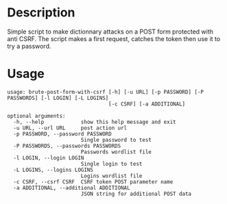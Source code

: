 # Description

Simple script to make dictionnary attacks on a POST form protected with anti CSRF. The script makes a first request, catches the token then use it to try a password.

# Usage

```
usage: brute-post-form-with-csrf [-h] [-u URL] [-p PASSWORD] [-P PASSWORDS] [-l LOGIN] [-L LOGINS]
                                 [-c CSRF] [-a ADDITIONAL]

optional arguments:
  -h, --help            show this help message and exit
  -u URL, --url URL     post action url
  -p PASSWORD, --password PASSWORD
                        Single password to test
  -P PASSWORDS, --passwords PASSWORDS
                        Passwords wordlist file
  -l LOGIN, --login LOGIN
                        Single login to test
  -L LOGINS, --logins LOGINS
                        Logins wordlist file
  -c CSRF, --csrf CSRF  CSRF token POST parameter name
  -a ADDITIONAL, --additional ADDITIONAL
                        JSON string for additional POST data
```
